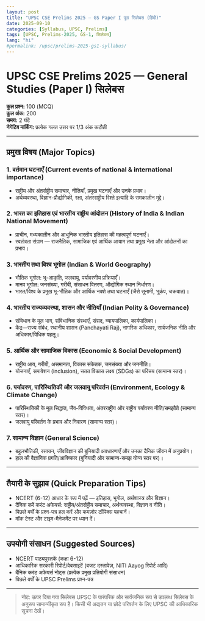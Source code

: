 ```yaml
---
layout: post
title: "UPSC CSE Prelims 2025 — GS Paper I पूरा सिलेबस (हिंदी)"
date: 2025-09-10
categories: [Syllabus, UPSC, Prelims]
tags: [UPSC, Prelims-2025, GS-1, सिलेबस]
lang: "hi"
#permalink: /upsc/prelims-2025-gs1-syllabus/
---
```


# UPSC CSE Prelims 2025 — General Studies (Paper I) सिलेबस

**कुल प्रश्न:** 100 (MCQ)  
**कुल अंक:** 200  
**समय:** 2 घंटे  
**नेगेटिव मार्किंग:** प्रत्येक गलत उत्तर पर 1/3 अंक कटौती

---

## प्रमुख विषय (Major Topics)

### 1. वर्तमान घटनाएँ (Current events of national & international importance)
- राष्ट्रीय और अंतर्राष्ट्रीय समाचार, नीतियाँ, प्रमुख घटनाएँ और उनके प्रभाव।  
- अर्थव्यवस्था, विज्ञान-प्रौद्योगिकी, रक्षा, अंतरराष्ट्रीय रिश्ते इत्यादि के समकालीन मुद्दे।

### 2. भारत का इतिहास एवं भारतीय राष्ट्रीय आंदोलन (History of India & Indian National Movement)
- प्राचीन, मध्यकालीन और आधुनिक भारतीय इतिहास की महत्वपूर्ण घटनाएँ।  
- स्वतंत्रता संग्राम — राजनैतिक, सामाजिक एवं आर्थिक आयाम तथा प्रमुख नेता और आंदोलनों का प्रभाव।

### 3. भारतीय तथा विश्व भूगोल (Indian & World Geography)
- भौतिक भूगोल: भू-आकृति, जलवायु, पर्यावरणीय प्रक्रियाएँ।  
- मानव भूगोल: जनसंख्या, गरीबी, संसाधन वितरण, औद्योगिक स्थान निर्धारण।  
- भारत/विश्व के प्रमुख भू-भौतिक और आर्थिक नक्शे तथा घटनाएँ (जैसे सूनामी, भूकंप, चक्रवात)।

### 4. भारतीय राज्यव्यवस्था, शासन और नीतियाँ (Indian Polity & Governance)
- संविधान के मूल भाग, संविधानिक संस्थाएँ, संसद, न्यायपालिका, कार्यपालिका।  
- केंद्र—राज्य संबंध, स्थानीय शासन (Panchayati Raj), नागरिक अधिकार, सार्वजनिक नीति और अधिकार/विधिक पहलू।

### 5. आर्थिक और सामाजिक विकास (Economic & Social Development)
- राष्ट्रीय आय, गरीबी, असमानता, विकास संकेतक, जनसंख्या और जननीति।  
- योजनाएँ, समावेशन (inclusion), सतत विकास लक्ष्य (SDGs) का परिचय (सामान्य स्तर)।

### 6. पर्यावरण, पारिस्थितिकी और जलवायु परिवर्तन (Environment, Ecology & Climate Change)
- पारिस्थितिकी के मूल सिद्धांत, जैव-विविधता, अंतरराष्ट्रीय और राष्ट्रीय पर्यावरण नीति/समझौते (सामान्य स्तर)।  
- जलवायु परिवर्तन के प्रभाव और निवारण (सामान्य स्तर)।

### 7. सामान्य विज्ञान (General Science)
- बहुलभौतिकी, रसायन, जीवविज्ञान की बुनियादी अवधारणाएँ और उनका दैनिक जीवन में अनुप्रयोग।  
- हाल की वैज्ञानिक प्रगति/आविष्कार (बुनियादी और सामान्य-समझ योग्य स्तर पर)।

---

## तैयारी के सुझाव (Quick Preparation Tips)
- NCERT (6-12) आधार के रूप में पढ़ें — इतिहास, भूगोल, अर्थशास्त्र और विज्ञान।  
- दैनिक करें करंट अफेयर्स: राष्ट्रीय/अंतर्राष्ट्रीय समाचार, अर्थव्यवस्था, विज्ञान व नीति।  
- पिछले वर्षों के प्रश्न-पत्र हल करें और कमज़ोर टॉपिक्स पहचानें।  
- मॉक टेस्ट और टाइम-मैनेजमेंट पर ध्यान दें।

---

## उपयोगी संसाधन (Suggested Sources)
- NCERT पाठ्यपुस्तकें (कक्षा 6-12)  
- आधिकारिक सरकारी रिपोर्ट/वेबसाइटें (बजट दस्तावेज़, NITI Aayog रिपोर्ट आदि)  
- दैनिक करंट अफेयर्स नोट्स (प्रत्येक प्रमुख प्रतियोगी संसाधन)  
- पिछले वर्षों के UPSC Prelims प्रश्न-पत्र

---

> नोट: ऊपर दिया गया सिलेबस UPSC के पारंपरिक और सार्वजनिक रूप से उपलब्ध सिलेबस के अनुरूप सामान्यीकृत रूप है। किसी भी अद्यतन या छोटे परिवर्तन के लिए UPSC की आधिकारिक सूचना देखें।
